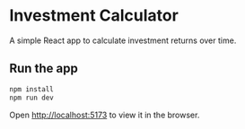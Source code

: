# Investment Calculator

A simple React app to calculate investment returns over time.

## Run the app

```bash
npm install
npm run dev
```

Open [http://localhost:5173](http://localhost:5173) to view it in the browser.